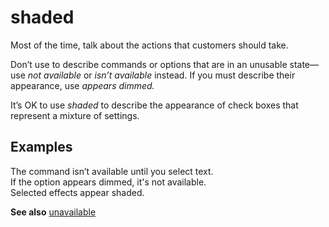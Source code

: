 # shaded

Most of the time, talk about the actions that customers should take.

Don’t use to describe commands or options that are in an unusable state—use *not available* or *isn’t available* instead. If you must describe their appearance, use *appears dimmed.*

It’s OK to use *shaded* to describe the appearance of check boxes that represent a mixture of settings.

## Examples

The command isn’t available until you select text.  
If the option appears dimmed, it's not available.  
Selected effects appear shaded. 

**See also** [unavailable](../u/unavailable.md)
